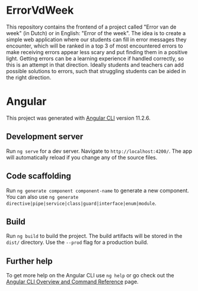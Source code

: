 # ErrorVdWeek

This repository contains the frontend of a project called "Error van de week" (in Dutch) or in English: "Error of the week". The idea is to create a simple web application where our students can fill in error messages they encounter, which will be ranked in a top 3 of most encountered errors to make receiving errors appear less scary and put finding them in a positive light. Getting errors can be a learning experience if handled correctly, so this is an attempt in that direction. Ideally students and teachers can add possible solutions to errors, such that struggling students can be aided in the right direction.


# Angular

This project was generated with [Angular CLI](https://github.com/angular/angular-cli) version 11.2.6.

## Development server

Run `ng serve` for a dev server. Navigate to `http://localhost:4200/`. The app will automatically reload if you change any of the source files.

## Code scaffolding

Run `ng generate component component-name` to generate a new component. You can also use `ng generate directive|pipe|service|class|guard|interface|enum|module`.

## Build

Run `ng build` to build the project. The build artifacts will be stored in the `dist/` directory. Use the `--prod` flag for a production build.

## Further help

To get more help on the Angular CLI use `ng help` or go check out the [Angular CLI Overview and Command Reference](https://angular.io/cli) page.
